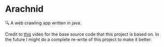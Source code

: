 # Arachnid
:mag: A web crawling app written in java.

Credit to [this](https://www.youtube.com/watch?v=3yfY2NlNmTE) video for the base source code that this project is based on. In the future I might do a complete re-write of this project to make it better.
